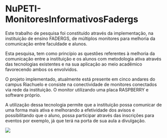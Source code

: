 # <b>NuPETI-MonitoresInformativosFadergs</b>

Este trabalho de pesquisa foi constituído através da implementação, na instituição de ensino FADERGS, de múltiplos monitores para melhoria da comunicação entre faculdade e alunos.

Esta pesquisa, tem como princípio as questões referentes à melhoria da comunicação entre a instituição e os alunos com metodologia ativa através das tecnologias existentes e na sua aplicação ao meio acadêmico favorecendo ambos os envolvidos.

O projeto implementado, atualmente está presente em cinco andares do campus Riachuelo e consiste na conectividade de monitores conectados via rede da instituição. O monitor utilizando uma placa RASPBERRY e software próprio. 

A utilização dessa tecnologia permite que a instituição possa comunicar de uma forma mais ativa e melhorando a efetividade dos avisos e possibilitando que o aluno, possa participar através das inscrições para eventos por exemplo, já que terá na porta de sua aula a divulgação.

<img src=”https://http2.mlstatic.com/raspberry-pi-4-model-b-2gb-D_NQ_NP_700834-MLB40607101373_012020-O.webp”>
